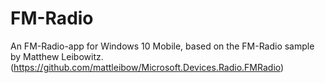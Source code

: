 # FM-Radio

An FM-Radio-app for Windows 10 Mobile, based on the FM-Radio sample by Matthew Leibowitz. (https://github.com/mattleibow/Microsoft.Devices.Radio.FMRadio)
